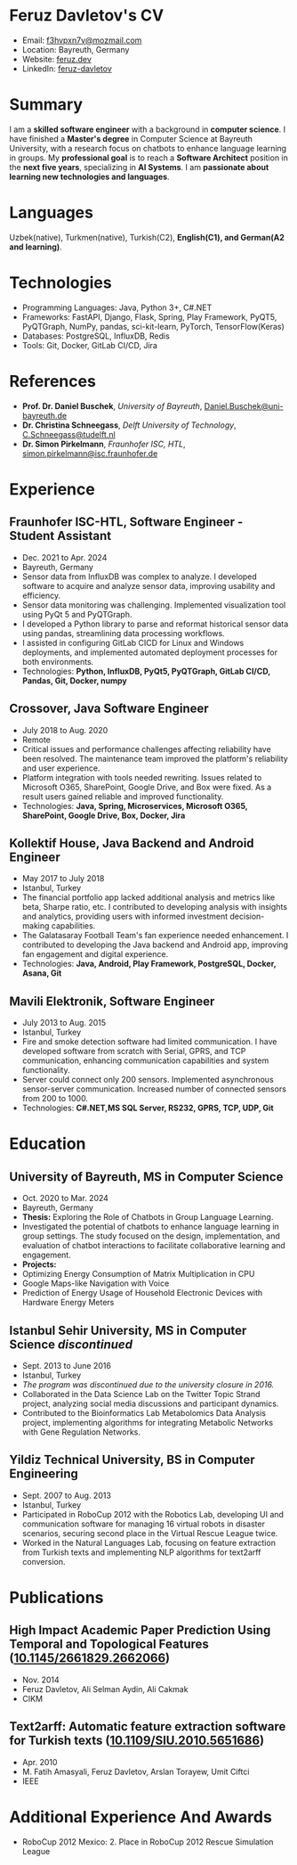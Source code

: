 # Feruz Davletov's CV

- Email: [f3hvpxn7v@mozmail.com](mailto:f3hvpxn7v@mozmail.com)
- Location: Bayreuth, Germany
- Website: [feruz.dev](https://feruz.dev/)
- LinkedIn: [feruz-davletov](https://linkedin.com/in/feruz-davletov)


# Summary

I am a **skilled software engineer** with a background in **computer science**. I have finished a **Master's degree** in Computer Science at Bayreuth University, with a research focus on chatbots to enhance language learning in groups. My **professional goal** is to reach a **Software Architect** position in the **next five years**, specializing in **AI Systems**. I am **passionate about learning new technologies and languages**.

# Languages

Uzbek(native), Turkmen(native), Turkish(C2), **English(C1), and German(A2 and learning)**.

# Technologies

- Programming Languages: Java, Python 3+, C#.NET
- Frameworks: FastAPI, Django, Flask, Spring, Play Framework, PyQT5, PyQTGraph, NumPy, pandas, sci-kit-learn, PyTorch, TensorFlow(Keras)
- Databases: PostgreSQL, InfluxDB, Redis
- Tools: Git, Docker, GitLab CI/CD, Jira
# References

- **Prof. Dr. Daniel Buschek**, *University of Bayreuth*, [Daniel.Buschek@uni-bayreuth.de](mailto:Daniel.Buschek@uni-bayreuth.de)
- **Dr. Christina Schneegass**, *Delft University of Technology*, [C.Schneegass@tudelft.nl](mailto:C.Schneegass@tudelft.nl)
- **Dr. Simon Pirkelmann**, *Fraunhofer ISC, HTL*, [simon.pirkelmann@isc.fraunhofer.de](mailto:simon.pirkelmann@isc.fraunhofer.de)
# Experience

## Fraunhofer ISC-HTL, Software Engineer - Student Assistant

- Dec. 2021 to Apr. 2024 
- Bayreuth, Germany 
- Sensor data from InfluxDB was complex to analyze. I developed software to acquire and analyze sensor data, improving usability and efficiency.
- Sensor data monitoring was challenging. Implemented visualization tool using PyQt 5 and PyQTGraph.
- I developed a Python library to parse and reformat historical sensor data using pandas, streamlining data processing workflows.
- I assisted in configuring GitLab CICD for Linux and Windows deployments, and implemented automated deployment processes for both environments.
- Technologies: **Python, InfluxDB, PyQt5, PyQTGraph, GitLab CI/CD, Pandas, Git, Docker, numpy**

## Crossover, Java Software Engineer

- July 2018 to Aug. 2020 
- Remote 
- Critical issues and performance challenges affecting reliability have been resolved. The maintenance team improved the platform's reliability and user experience.
- Platform integration with tools needed rewriting. Issues related to Microsoft O365, SharePoint, Google Drive, and Box were fixed. As a result users gained reliable and improved functionality.
- Technologies: **Java, Spring, Microservices, Microsoft O365, SharePoint, Google Drive, Box, Docker, Jira**

## Kollektif House, Java Backend and Android Engineer

- May 2017 to July 2018 
- Istanbul, Turkey 
- The financial portfolio app lacked additional analysis and metrics like beta, Sharpe ratio, etc. I contributed to developing analysis with insights and analytics, providing users with informed investment decision-making capabilities.
- The Galatasaray Football Team's fan experience needed enhancement. I contributed to developing the Java backend and Android app, improving fan engagement and digital experience.
- Technologies: **Java, Android, Play Framework, PostgreSQL, Docker, Asana, Git**

## Mavili Elektronik, Software Engineer

- July 2013 to Aug. 2015 
- Istanbul, Turkey 
- Fire and smoke detection software had limited communication. I have developed software from scratch with Serial, GPRS, and TCP communication, enhancing communication capabilities and system functionality.
- Server could connect only 200 sensors. Implemented asynchronous sensor-server communication. Increased number of connected sensors from 200 to 1000.
- Technologies: **C#.NET,MS SQL Server, RS232, GPRS, TCP, UDP, Git**

# Education

## University of Bayreuth, MS in Computer Science

- Oct. 2020 to Mar. 2024 
- Bayreuth, Germany 
- **Thesis:** Exploring the Role of Chatbots in Group Language Learning.
- Investigated the potential of chatbots to enhance language learning in group settings. The study focused on the design, implementation, and evaluation of chatbot interactions to facilitate collaborative learning and engagement.
- **Projects:**
- Optimizing Energy Consumption of Matrix Multiplication in CPU
- Google Maps-like Navigation with Voice
- Prediction of Energy Usage of Household Electronic Devices with Hardware Energy Meters

## Istanbul Sehir University, MS in Computer Science  *discontinued*

- Sept. 2013 to June 2016 
- Istanbul, Turkey 
- *The program was discontinued due to the university closure in 2016.*
- Collaborated in the Data Science Lab on the Twitter Topic Strand project, analyzing social media discussions and participant dynamics.
- Contributed to the Bioinformatics Lab Metabolomics Data Analysis project, implementing algorithms for integrating Metabolic Networks with Gene Regulation Networks.

## Yildiz Technical University, BS in Computer Engineering

- Sept. 2007 to Aug. 2013 
- Istanbul, Turkey 
- Participated in RoboCup 2012 with the Robotics Lab, developing UI and communication software for managing 16 virtual robots in disaster scenarios, securing second place in the Virtual Rescue League twice.
- Worked in the Natural Languages Lab, focusing on feature extraction from Turkish texts and implementing NLP algorithms for text2arff conversion.

# Publications

## High Impact Academic Paper Prediction Using Temporal and Topological Features ([10.1145/2661829.2662066](https://doi.org/10.1145/2661829.2662066))
- Nov. 2014
- Feruz Davletov, Ali Selman Aydin, Ali Cakmak
- CIKM 
## Text2arff: Automatic feature extraction software for Turkish texts ([10.1109/SIU.2010.5651686](https://doi.org/10.1109/SIU.2010.5651686))
- Apr. 2010
- M. Fatih Amasyali, Feruz Davletov, Arslan Torayew, Umit Ciftci
- IEEE 
# Additional Experience And Awards

- RoboCup 2012 Mexico: 2. Place in RoboCup 2012 Rescue Simulation League

